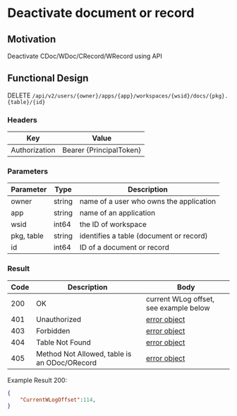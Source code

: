# Deactivate document or record

## Motivation
Deactivate CDoc/WDoc/CRecord/WRecord using API

## Functional Design
DELETE `/api/v2/users/{owner}/apps/{app}/workspaces/{wsid}/docs/{pkg}.{table}/{id}`

### Headers
| Key | Value |
| --- | --- |
| Authorization | Bearer {PrincipalToken} |

### Parameters
| Parameter | Type | Description |
| --- | --- | --- |
| owner | string | name of a user who owns the application |
| app | string | name of an application |
| wsid | int64 | the ID of workspace |
| pkg, table | string | identifies a table (document or record) |
| id | int64 | ID of a document or record |

### Result
| Code | Description | Body |
| --- | --- | --- |
| 200 | OK | current WLog offset, see example below |
| 401 | Unauthorized | [error object](conventions.md#errors) |
| 403 | Forbidden | [error object](conventions.md#errors) |
| 404 | Table Not Found | [error object](conventions.md#errors) |
| 405 | Method Not Allowed, table is an ODoc/ORecord | [error object](conventions.md#errors) |

Example Result 200:
```json
{
    "CurrentWLogOffset":114,
}
```

